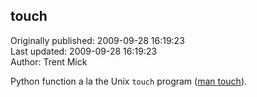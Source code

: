 ## touch  
Originally published: 2009-09-28 16:19:23  
Last updated: 2009-09-28 16:19:23  
Author: Trent Mick  
  
Python function a la the Unix `touch` program ([man touch](http://www.manpagez.com/man/1/touch/)).